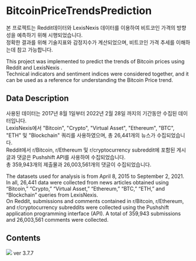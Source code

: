 # BitcoinPriceTrendsPrediction
본 프로젝트는 Reddit데이터와 LexisNexis 데이터를 이용하여 비트코인 가격의 방향성을 예측하기 위해 시행되었습니다.  
정확한 결과를 위해 기술지표와 감정지수가 계산되었으며, 비트코인 가격 추세를 이해하는데 참고 가능합니다.
  
This project was implemented to predict the trends of Bitcoin prices using Reddit and LexisNexis .  
Technical indicators and sentiment indices were considered together, and it can be used as a reference for understanding the Bitcoin Price trend.

## Data Description
사용된 데이터는 2017년 8월 1일부터 2022년 2월 28일 까지의 기간동안 수집된 데이터입니다.  
LexisNexis에서 "Bitcoin", "Crypto", "Virtual Asset", "Ethereum", "BTC", "ETH" 및 "Blockchain" 쿼리를 사용하였으며, 총 26,441개의 뉴스가 수집되었습니다.  
Reddit에서 r/Bitcoin, r/Ethereum 및 r/cryptocurrency subreddit에 포함된 게시글과 댓글은 Pushshift API를 사용하여 수집되었습니다.  
총 359,943개의 제출물과 26,003,561개의 댓글이 수집되었습니다.  
  
The datasets used for analysis is from April 8, 2015 to September 2, 2021.  
In all, 26,441 data were collected from news articles obtained using “Bitcoin,” “Crypto,” “Virtual Asset,” “Ethereum,” “BTC,” “ETH,” and “Blockchain” queries from LexisNexis.  
On Reddit, submissions and comments contained in r/Bitcoin, r/Ethereum, and r/cryptocurrency subreddits were collected using the Pushshift application programming interface (API). A total of 359,943 submissions and 26,003,561 comments were collected.  

## Contents
<img src="https://img.shields.io/badge/Python-3776AB?style=plastic&logo=Python&logoColor=white">
ver 3.7.7
